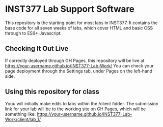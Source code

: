 # INST377 Lab Support Software

This repository is the starting point for most labs in INST377.
It contains the base code for all seven weeks of labs, which cover HTML and basic CSS through to ES6+ Javascript.

## Checking It Out Live
If correctly deployed through GH Pages, this repository will be live at https://your-username.github.io/INST377-Lab-Work/
You can check your page deployment through the Settings tab, under Pages on the left-hand side.

## Using this repository for class
Youu will initially make edits to labs within the /client folder. The submission link for your lab will be to the working site on GH Pages, which will be something like:
https://your-username.github.io/INST377-Lab-Work/client/lab_1/